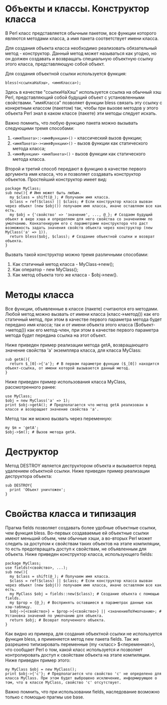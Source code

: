 Объекты и классы.
Конструктор класса
==================

В Perl класс представляется обычным пакетом, все функции которого являются методами класса, а имя пакета соответствует имени класса.

Для создания объекта класса необходимо реализовать обязательный метод - конструктор. Данный метод может называться как угодно, но он должен создавать и возвращать специальную объектную ссылку этого класса, представляющую собой объект.

Для создания объектной ссылки используется функция:

    bless(<ссылкаНаХэш>, <имяКласса>);

Здесь в качестве "ссылкиНаХэш" используется ссылка на обычный хэш Perl, представляющий собой будущий объект с установленными свойствами. "имяКласса" позволяет функции bless связать эту ссылку с конкретным классом (пакетом) так, чтобы при вызове методов у этого объекта Perl знал в каком классе (пакете) эти методы следует искать.

Важно помнить, что любую функцию пакета можно вызывать следующими тремя способами:

1. `<имяПакета>::<имяФункции>()` - классический вызов функции;
1. `<имяПакета>-><имяФункции>()` - вызов функции как статического метода класса;
1. `<имяФункции> <имяПакета>()` - вызов функции как статического метода класса.

Второй и третий способ передают в функцию в качестве первого аргумента имя класса, что и позволяет создавать конструктор объектов. Простейший конструктор имеет вид:

    package MyClass;
    sub new(){ # Имя может быть любым.
      my $class = shift(@_); # Получаем имя класса.
      $class = ref($class) || $class; # Если конструктор класса вызван через объект (new $obj()) получаем имя класса, иначе оставляем все как есть.
      my $obj = {'свойство' => 'значение', ..., @_}; # Создаем будущий объект в виде хэша и определяем для него свойства со значениями по умолчанию. Конкатенируем его с параметрами конструктора что даст возможность задать значения свойств объекта через конструктор (new MyClass('a' => 1)).
      return bless($obj, $class); # Создание объектной ссылки и возврат объекта.
    }

Вызвать такой конструктор можно тремя различными способами:

1. Как статичный метод класса - MyClass->new();
1. Как оператор - new MyClass();
1. Как метод объекта того же класса - $obj->new().

Методы класса
=============

Все функции, объявленные в классе (пакете) считаются его методами. Любой метод можно вызвать от имени класса (класс->метод()) как его статичный метод, при этом в качестве первого параметра метода будет передано имя класса; так и от имени объекта этого класса ($объект->метод()) как его метод-член, при этом в качестве первого параметра метода будет передана ссылка на этот объект.

Ниже приведен пример реализации метода getA, возвращающего значение свойства 'a' экземпляра класса, для класса MyClass:

    sub getA(){
      return $_[0]->{'a'}; # В первом параметре функции ($_[0]) находится объект-ссылка, от имени которой вызывается данный метод.
    }

Ниже приведен пример использования класса MyClass, рассмотренного ранее:

    use MyClass;
    $obj = new MyClass('a' => 1);
    print $obj->getA(); # Предполагается что метод getA реализован в классе и возвращает значение свойства 'a'.

Метод так же можно вызвать через переменную:

    my $m = 'getA';
    $obj->$m(); # Вызов метода getA.

Деструктор
==========

Метод DESTROY является деструктором объекта и вызывается перед удалением объектной ссылки. Ниже приведен пример реализации деструктора объекта:

    sub DESTROY{
      print 'Объект уничтожен';
    }

Свойства класса и типизация
===========================

Прагма fields позволяет создавать более удобные объектные ссылки, чем функция bless. Во-первых создаваемые ей объектные ссылки имеют меньший объем, чем обычные хэши, а во-вторых Perl может следить за доступом к свойствам таких объектов на этапе компиляции, то есть предотвращать доступ к свойствам, не объявленным для объекта. Ниже приведен конструктор класса, использующего fields:

    package MyClass;
    use fields(<свойство>, ...);
    sub new(){
      my $class = shift(@_); # Получаем имя класса.
      $class = ref($class) || $class; # Если конструктор класса вызван через объект (new $obj()) получаем имя класса, иначе оставляем все как есть.
      my MyClass $obj = fields::new($class); # Создание объекта с помощью fields.
      my $prop = {@_}; # Воспринять оставшиеся в параметрах данные как хэш-таблицу.
      $obj->{<свойство>} = $prop->{<свойство>} || <значениеПоУмолчанию>; # Установка значений по умолчанию для объекта.
      return $obj; # Возврат полученного объекта.
    }

Как видно из примера, для создания объектной ссылки не используется функция bless, а применяется метод new пакета fields. Так же разрешено типизировать переменные (my <класс> $<переменная>), что сообщает Perl о том, какой класс используется и позволяет контролировать доступ к свойствам объекта на этапе компиляции. Ниже приведен пример этого:

    my MyClass $obj = new MyClass();
    print $obj->{'c'}; # Предполагается что свойство 'c' не определено для класса MyClass. При этом будет выброшено исключение, информирующее о том, что в классе MyClass, свойство 'c' отсутствует.

Важно помнить, что при использовании fields, наследование возможно только с помощью прагмы use base.
